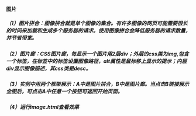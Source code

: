 #### 图片

##### （1）图片拼合：图像拼合就是单个图像的集合。有许多图像的网页可能需要很长的时间来加载和生成多个服务器的请求。使用图像拼合会降低服务器的请求数量，并节省带宽。

##### （2）图片廊：CSS图片廊，每显示一个图片用2层div；外层的css类为img,包含一个<a>标签，在<a>标签中的<img>标签设置图像路径，alt属性是鼠标移上显示的提示；内层div显示图像描述，其css类是desc。

##### （3）实例中用两个框架展示：A中是图片拼合，B中是图片廊。当点击B链接展示全图后，可点击A中任意一个按钮可返回开始页面。

##### （4）运行image.html查看效果